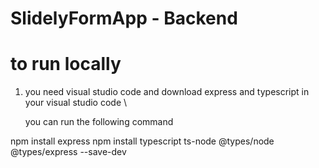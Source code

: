 # SlidelyFormApp - Backend

# to run locally 

1. you need visual studio code and download express and typescript in your visual studio code \

    you can run the following command
   
npm install express
npm install typescript ts-node @types/node @types/express --save-dev


